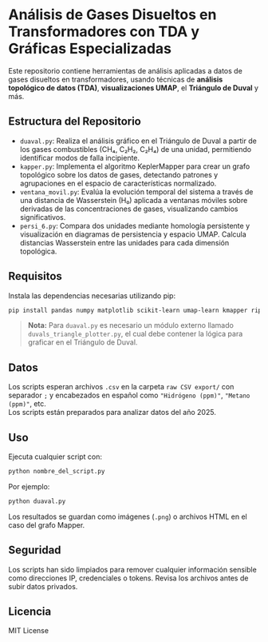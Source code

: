 # Análisis de Gases Disueltos en Transformadores con TDA y Gráficas Especializadas

Este repositorio contiene herramientas de análisis aplicadas a datos de gases disueltos en transformadores, usando técnicas de **análisis topológico de datos (TDA)**, **visualizaciones UMAP**, el **Triángulo de Duval** y más.

## Estructura del Repositorio

- `duaval.py`: Realiza el análisis gráfico en el Triángulo de Duval a partir de los gases combustibles (CH₄, C₂H₂, C₂H₄) de una unidad, permitiendo identificar modos de falla incipiente.
- `kapper.py`: Implementa el algoritmo KeplerMapper para crear un grafo topológico sobre los datos de gases, detectando patrones y agrupaciones en el espacio de características normalizado.
- `ventana_movil.py`: Evalúa la evolución temporal del sistema a través de una distancia de Wasserstein (H₀) aplicada a ventanas móviles sobre derivadas de las concentraciones de gases, visualizando cambios significativos.
- `persi_6.py`: Compara dos unidades mediante homología persistente y visualización en diagramas de persistencia y espacio UMAP. Calcula distancias Wasserstein entre las unidades para cada dimensión topológica.

## Requisitos

Instala las dependencias necesarias utilizando pip:

```bash
pip install pandas numpy matplotlib scikit-learn umap-learn kmapper ripser persim
```

> **Nota:** Para `duaval.py` es necesario un módulo externo llamado `duvals_triangle_plotter.py`, el cual debe contener la lógica para graficar en el Triángulo de Duval.

## Datos

Los scripts esperan archivos `.csv` en la carpeta `raw CSV export/` con separador `;` y encabezados en español como `"Hidrógeno (ppm)"`, `"Metano (ppm)"`, etc.  
Los scripts están preparados para analizar datos del año 2025.

## Uso

Ejecuta cualquier script con:

```bash
python nombre_del_script.py
```

Por ejemplo:

```bash
python duaval.py
```

Los resultados se guardan como imágenes (`.png`) o archivos HTML en el caso del grafo Mapper.

## Seguridad

Los scripts han sido limpiados para remover cualquier información sensible como direcciones IP, credenciales o tokens. Revisa los archivos antes de subir datos privados.

## Licencia

MIT License
